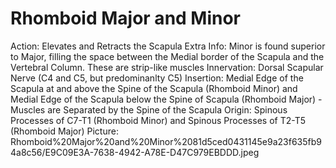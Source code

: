 # Rhomboid Major and Minor

Action: Elevates and Retracts the Scapula
Extra Info: Minor is found superior to Major, filling the space between the Medial border of the Scapula and the Vertebral Column. These are strip-like muscles
Innervation: Dorsal Scapular Nerve (C4 and C5, but predominanlty C5)
Insertion: Medial Edge of the Scapula at and above the Spine of the Scapula (Rhomboid Minor) and Medial Edge of the Scapula below the Spine of Scapula (Rhomboid Major) - Muscles are Separated by the Spine of the Scapula
Origin: Spinous Processes of C7-T1 (Rhomboid Minor) and Spinous Processes of T2-T5 (Rhomboid Major)
Picture: Rhomboid%20Major%20and%20Minor%2081d5ced0431145e9a23f635fb94a8c56/E9C09E3A-7638-4942-A78E-D47C979EBDDD.jpeg